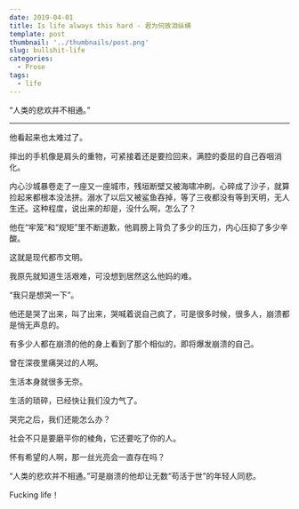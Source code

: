 ```yaml
---
date: 2019-04-01
title: Is life always this hard - 君为何故泪纵横
template: post
thumbnail: '../thumbnails/post.png'
slug: bullshit-life
categories:
  - Prose
tags:
  - life
---
```


“人类的悲欢并不相通。”

---

他看起来也太难过了。

摔出的手机像是肩头的重物，可紧接着还是要捡回来，满腔的委屈的自己吞咽消化。

内心沙城暴卷走了一座又一座城市，残垣断壁又被海啸冲刷，心碎成了沙子，就算捡起来都根本没法拼。溺水了以后又被鲨鱼吞掉，等了三夜都没有等到天明，无人生还。这种程度，说出来的却是，没什么啊，怎么了？

他在“牢笼”和“规矩”里不断道歉，他肩膀上背负了多少的压力，内心压抑了多少辛酸。

这就是现代都市文明。

我原先就知道生活艰难，可没想到居然这么他妈的难。

“我只是想哭一下”。

他还是哭了出来，叫了出来，哭喊着说自己疯了，可是很多时候，很多人，崩溃都是悄无声息的。

有多少人都在崩溃的他的身上看到了那个相似的，即将爆发崩溃的自己。

曾在深夜里痛哭过的人啊。

生活本身就很多无奈。

生活的琐碎，已经快让我们没力气了。

哭完之后，我们还能怎么办？

社会不只是要磨平你的棱角，它还要吃了你的人。

怀有希望的人啊，那一丝光亮会一直存在吗？

“人类的悲欢并不相通。”可是崩溃的他却让无数“苟活于世”的年轻人同悲。

Fucking life！
